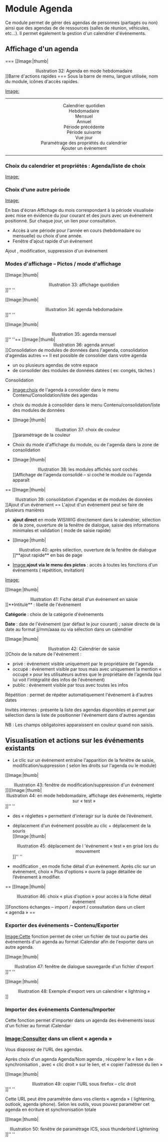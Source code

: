 Module Agenda
=============

Ce module permet de gérer des agendas de personnes (partagés ou non)
ainsi que des agendas de de ressources (salles de réunion, véhicules,
etc...). Il permet également la gestion d'un calendrier d'événements.

Affichage d'un agenda
---------------------

=== [[Image:|thumb|

<center>
Illustration 32: Agenda en mode hebdomadaire

</center>
]]Barre d'actions rapides === Sous la barre de menu, langue utilisée,
nom du module, icônes d'accès rapides.

<Image:>

  ----------- ------------------------------------------
  <center>    Calendrier quotidien
  <Image:>    
              
  </center>   
              

  <center>    Hebdomadaire
  <Image:>    
              
  </center>   
              

  <center>    Mensuel
  <Image:>    
              
  </center>   
              

  <center>    Annuel
  <Image:>    
              
  </center>   
              

  <center>    Période précédente
  <Image:>    
              
  </center>   
              

  <center>    Période suivante
  <Image:>    
              
  </center>   
              

  <center>    Vue jour
  <Image:>    
              
  </center>   
              

  <center>    Paramétrage des propriétés du calendrier
  <Image:>    
              
  </center>   
              

  <center>    Ajouter un événement
  <Image:>    
              
  </center>   
              
  ----------- ------------------------------------------

### Choix du calendrier et propriétés : Agenda/liste de choix

<Image:>

### Choix d'une autre période

<Image:>

En bas d'écran Affichage du mois correspondant à la période visualisée
avec mise en évidence du jour courant et des jours avec un événement
positionné. Sur chaque jour, un lien pour consultation.

-   Accès à une période pour l'année en cours (hebdomadaire ou
    mensuelle) ou choix d'une année.
-   Fenêtre d'ajout rapide d'un événement

Ajout , modification, suppression d'un événement

### Modes d'affichage – Pictos / mode d'affichage

[[Image:|thumb|

<center>
Illustration 33: affichage quotidien

</center>
]]'' ''

[[Image:|thumb|

<center>
Illustration 34: agenda hebdomadaire

</center>
]]'' ''

[[Image:|thumb|

<center>
Illustration 35: agenda mensuel

</center>
]]'' ''== [[Image:|thumb|

<center>
Illustration 36: agenda annuel

</center>
]]Consolidation de modules de données dans l'agenda, consolidation
d'agendas autres == Il est possible de consolider dans votre agenda

-   un ou plusieurs agendas de votre espace
-   de consolider des modules de données datées ( ex: congés, tâches )

Consolidation

-   [Image:choix](Image: "wikilink") de l'agenda à consolider dans le
    menu Contenu/Consolidation/liste des agendas
-   choix du module à consolider dans le menu
    Contenu/consolidation/liste des modules de données
-   [[Image:|thumb|
    <center>
    Illustration 37: choix de couleur

    </center>
    ]]paramétrage de la couleur

-   Choix du mode d'affichage du module, ou de l'agenda dans la zone de
    consolidation
-   [[Image:|thumb|
    <center>
    Illustration 38: les modules affichés sont cochés

    </center>
    ]]Affichage de l'agenda consolidé – si coché le module ou l'agenda
    apparaît

== [[Image:|thumb|

<center>
Illustration 39: consolidation d'agendas et de modules de données

</center>
]]Ajout d'un événement == L'ajout d'un événement peut se faire de
plusieurs manières

-   **ajout direct** en mode WISIWIG directement dans le calendrier,
    sélection de la zone, ouverture de la fenêtre de dialogue, saisie
    des informations minimales et validation ( mode de saisie rapide)
-   [[Image:|thumb|
    <center>
    Illustration 40: après sélection, ouverture de la fenêtre de
    dialogue

    </center>
    ]]**ajout rapide** en bas de page

-   <Image:>**ajout via le menu des pictos** : accès à toutes les
    fonctions d'un événements ( répétition, invitation)

<Image:>

[[Image:|thumb|

<center>
Illustration 41: Fiche détail d'un événement en saisie

</center>
]]**Intitulé** : libellé de l'événement

**Catégorie** : choix de la catégorie d'événements

**Date** : date de l'événement (par défaut le jour courant) ; saisie
directe de la date au format jj/mm/aaaa ou via sélection dans un
calendrier

[[Image:|thumb|

<center>
Illustration 42: Calendrier de saisie

</center>
]]Choix de la nature de l'événement :

-   privé : événement visible uniquement par le propriétaire de l'agenda
-   occupé : événement visible par tous mais avec uniquement la mention
    « occupé » pour les utilisateurs autres que le propriétaire de
    l'agenda (qui lui voit l'intégralité des infos de l'événement)
-   public : événement visible par tous avec toutes les infos

Répétition : permet de répéter automatiquement l'événement à d'autres
dates

Invités internes : présente la liste des agendas disponibles et permet
par sélection dans la liste de positionner l'événement dans d'autres
agendas

NB : Les champs obligatoires apparaissent en couleur quand non saisis.

Visualisation et actions sur les événements existants
-----------------------------------------------------

-   Le clic sur un événement entraîne l'apparition de la fenêtre de
    saisie, modification/suppression ( selon les droits sur l'agenda ou
    le module)

[[Image:|thumb|

<center>
Illustration 43: fenêtre de modification/suppression d'un événement

</center>
]][[Image:|thumb|

<center>
Illustration 44: en mode hebdomadaire, affichage des événements,
réglette sur « test »

</center>
]]'' ''

-   des « réglettes » permettent d'interagir sur la durée de
    l’événement.
-   déplacement d'un événement possible au clic + déplacement de la
    souris\
     [[Image:|thumb|
    <center>
    Illustration 45: déplacement de l 'événement « test » en grisé lors
    du mouvement

    </center>
    ]]'' ''

-   modification , en mode fiche détail d'un événement. Après clic sur
    un événement, choix « Plus d'options » ouvre la page détaillée de
    l’événement à modifier.

== [[Image:|thumb|

<center>
Illustration 46: choix « plus d'option » pour accès à la fiche détail
événement

</center>
]]Fonctions échanges – import / export / consultation dans un client
« agenda » ==

### Exporter des événements – Contenu/Exporter

[Image:Cette](Image: "wikilink") fonction permet de créer un fichier de
tout ou partie des événements d'un agenda au format iCalendar afin de
l'exporter dans un autre agenda.

[[Image:|thumb|

<center>
Illustration 47: fenêtre de dialogue sauvegarde d'un fichier d'export

</center>
]]'' ''

[[Image:|thumb|

<center>
Illustration 48: Exemple d'export vers un calendrier « lightning »

</center>
]]

### Importer des événements Contenu/Importer

Cette fonction permet d'importer dans un agenda des événements issus
d'un fichier au format iCalendar

### [Image:Consulter](Image: "wikilink") dans un client « agenda »

Vous disposez de l'URL des agendas.

Après choix d'un agenda Agenda/Nom agenda , récupérer le « lien » de
synchronisation , avec « clic droit » sur le lien, et « copier l'adresse
du lien »

[[Image:|thumb|

<center>
Illustration 49: copier l'URL sous firefox – clic droit

</center>
]]'' ''

Cette URL peut être paramétrée dans vos clients « agenda » ( lightening,
outlook, agenda iphone). Selon les outils, vous pouvez paramétrer cet
agenda en écriture et synchronisation totale

[[Image:|thumb|

<center>
Illustration 50: fenêtre de paramétrage ICS, sous thunderbird Lightening

</center>
]]'' ''